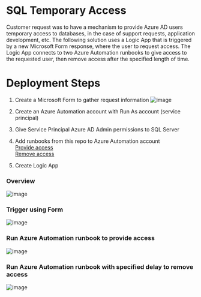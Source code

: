 # SQL Temporary Access
Customer request was to have a mechanism to provide Azure AD users temporary access to databases, in the case of support requests, application development, etc. The following solution uses a Logic App that is triggered by a new Microsoft Form response, where the user to request access. The Logic App connects to two Azure Automation runbooks to give access to the requested user, then remove access after the specified length of time.



# Deployment Steps
1. Create a Microsoft Form to gather request information
![image](https://user-images.githubusercontent.com/76528226/118903878-a5e26a80-b8e6-11eb-8deb-d18281d6d9aa.png)

2. Create an Azure Automation account with Run As account (service principal)
3. Give Service Principal Azure AD Admin permissions to SQL Server
4. Add runbooks from this repo to Azure Automation account <br />
  [Provide access](https://github.com/Get-AZanushka/SQL-Temp-Roles/blob/main/New-SQLAzureUser.ps1) <br />
  [Remove access](https://github.com/Get-AZanushka/SQL-Temp-Roles/blob/main/Remove-SQLAzureUser.ps1) <br />
6. Create Logic App
### Overview
![image](https://user-images.githubusercontent.com/76528226/118903642-32d8f400-b8e6-11eb-8822-f59a0f8d9dbc.png)
### Trigger using Form
![image](https://user-images.githubusercontent.com/76528226/118905177-391c9f80-b8e9-11eb-9d60-c9276f803029.png)
### Run Azure Automation runbook to provide access
![image](https://user-images.githubusercontent.com/76528226/118905252-5cdfe580-b8e9-11eb-84d2-d840c77ed0f2.png)
### Run Azure Automation runbook with specified delay to remove access
![image](https://user-images.githubusercontent.com/76528226/118905654-23f44080-b8ea-11eb-9225-0274c94df619.png)

